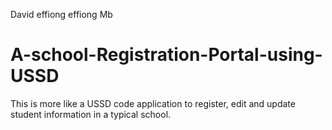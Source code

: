 David effiong effiong Mb
# A-school-Registration-Portal-using-USSD
This is more like a USSD code application to register, edit and update student information in a typical school.
